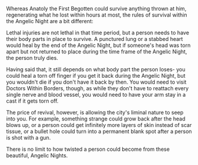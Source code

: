 Whereas Anatoly the First Begotten could survive anything thrown at him, regenerating what he lost within hours at most, the rules of survival within the Angelic Night are a bit different:

Lethal injuries are not lethal in that time period, but a person needs to have their body parts in place to survive. A punctured lung or a stabbed heart would heal by the end of the Angelic Night, but if someone's head was torn apart but not returned to place during the time frame of the Angelic Night, the person truly dies.

Having said that, it still depends on what body part the person loses- you could heal a torn off finger if you get it back during the Angelic Night, but you wouldn't die if you don't have it back by then. You would need to visit Doctors Within Borders, though, as while they don't have to reattach every single nerve and blood vessel, you would need to have your arm stay in a cast if it gets torn off.

The price of revival, however, is allowing the city's liminal nature to seep into you. For example, something strange could grow back after the head blows up, or a person could get infinitely more layers of skin instead of scar tissue, or a bullet hole could turn into a permanent blank spot after a person is shot with a gun.

There is no limit to how twisted a person could become from these beautiful, Angelic Nights.